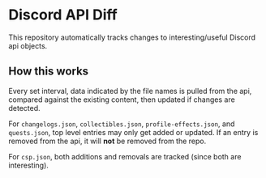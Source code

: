 # Discord API Diff
This repository automatically tracks changes to interesting/useful Discord api objects.

## How this works
Every set interval, data indicated by the file names is pulled from the api, compared against the existing content, then updated if changes are detected.

For `changelogs.json`, `collectibles.json`, `profile-effects.json`, and `quests.json`, top level entries may only get added or updated. If an entry is removed from the api, it will **not** be removed from the repo.

For `csp.json`, both additions and removals are tracked (since both are interesting).
